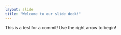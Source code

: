```yaml
---
layout: slide
title: "Welcome to our slide deck!"
---
```

This is a test for a commit!
Use the right arrow to begin!
